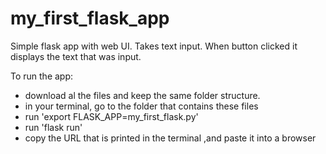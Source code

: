 # my_first_flask_app
Simple flask app with web UI. Takes text input. When button clicked it displays the text that was input.

To run the app:

- download al the files and keep the same folder structure.
- in your terminal, go to the folder that contains these files
- run 'export FLASK_APP=my_first_flask.py'
- run 'flask run'
- copy the URL that is printed in the terminal ,and paste it into a browser
